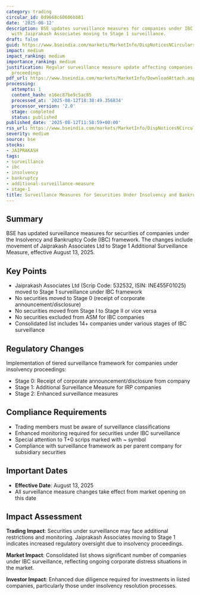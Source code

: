 ```yaml
---
category: trading
circular_id: 0d9668c60606bb81
date: '2025-08-12'
description: BSE updates surveillance measures for companies under IBC proceedings,
  with Jaiprakash Associates moving to Stage 1 surveillance.
draft: false
guid: https://www.bseindia.com/markets/MarketInfo/DispNoticesNCirculars.aspx?Noticeid={8028D3B9-86B3-406A-BE9A-FA20F171C587}&noticeno=20250812-23&dt=08/12/2025&icount=23&totcount=50&flag=0
impact: medium
impact_ranking: medium
importance_ranking: medium
justification: Regular surveillance measure update affecting companies under insolvency
  proceedings
pdf_url: https://www.bseindia.com/markets/MarketInfo/DownloadAttach.aspx?id=20250812-23&attachedId=96ae821a-0454-4d1d-a729-590390b2f3fe
processing:
  attempts: 1
  content_hash: e16ec87be9c5ac85
  processed_at: '2025-08-12T18:38:49.356834'
  processor_version: '2.0'
  stage: completed
  status: published
published_date: '2025-08-12T11:58:59+00:00'
rss_url: https://www.bseindia.com/markets/MarketInfo/DispNoticesNCirculars.aspx?Noticeid={8028D3B9-86B3-406A-BE9A-FA20F171C587}&noticeno=20250812-23&dt=08/12/2025&icount=23&totcount=50&flag=0
severity: medium
source: bse
stocks:
- JAIPRAKASH
tags:
- surveillance
- ibc
- insolvency
- bankruptcy
- additional-surveillance-measure
- stage-1
title: Surveillance Measures for Securities Under Insolvency and Bankruptcy Code (IBC)
---
```


## Summary

BSE has updated surveillance measures for securities of companies under the Insolvency and Bankruptcy Code (IBC) framework. The changes include movement of Jaiprakash Associates Ltd to Stage 1 Additional Surveillance Measure, effective August 13, 2025.

## Key Points

- Jaiprakash Associates Ltd (Scrip Code: 532532, ISIN: INE455F01025) moved to Stage 1 surveillance under IBC framework
- No securities moved to Stage 0 (receipt of corporate announcement/disclosure)
- No securities moved from Stage I to Stage II or vice versa
- No securities excluded from ASM for IBC companies
- Consolidated list includes 14+ companies under various stages of IBC surveillance

## Regulatory Changes

Implementation of tiered surveillance framework for companies under insolvency proceedings:
- Stage 0: Receipt of corporate announcement/disclosure from company
- Stage 1: Additional Surveillance Measure for IRP companies
- Stage 2: Enhanced surveillance measures

## Compliance Requirements

- Trading members must be aware of surveillance classifications
- Enhanced monitoring required for securities under IBC surveillance
- Special attention to T+0 scrips marked with ~ symbol
- Compliance with surveillance framework as per parent company for subsidiary securities

## Important Dates

- **Effective Date**: August 13, 2025
- All surveillance measure changes take effect from market opening on this date

## Impact Assessment

**Trading Impact**: Securities under surveillance may face additional restrictions and monitoring. Jaiprakash Associates moving to Stage 1 indicates increased regulatory oversight due to insolvency proceedings.

**Market Impact**: Consolidated list shows significant number of companies under IBC surveillance, reflecting ongoing corporate distress situations in the market.

**Investor Impact**: Enhanced due diligence required for investments in listed companies, particularly those under insolvency resolution processes.